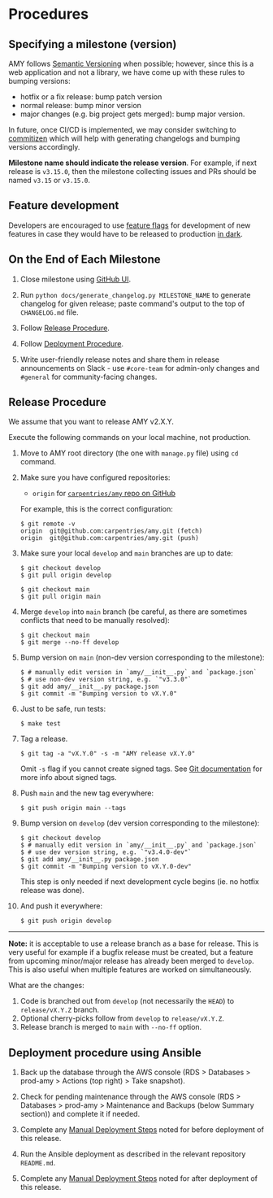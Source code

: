 # Procedures

## Specifying a milestone (version)

AMY follows [Semantic Versioning](https://semver.org/) when possible; however, since this
is a web application and not a library, we have come up with these rules to bumping versions:

* hotfix or a fix release: bump patch version
* normal release: bump minor version
* major changes (e.g. big project gets merged): bump major version.

In future, once CI/CD is implemented, we may consider switching to [commitizen](https://github.com/commitizen/cz-cli)
which will help with generating changelogs and bumping versions accordingly.

**Milestone name should indicate the release version**. For example, if next release is
`v3.15.0`, then the milestone collecting issues and PRs should be named `v3.15` or `v3.15.0`.

## Feature development

Developers are encouraged to use
[feature flags](https://launchdarkly.com/blog/what-are-feature-flags/) for development
of new features in case they would have to be released to production
[in dark](https://www.flagship.io/glossary/dark-launch/).

## On the End of Each Milestone

1. Close milestone using [GitHub UI](https://github.com/carpentries/amy/milestones).

2. Run `python docs/generate_changelog.py MILESTONE_NAME` to generate changelog for given
   release; paste command's output to the top of `CHANGELOG.md` file.

3. Follow [Release Procedure](#release-procedure).

4. Follow [Deployment Procedure](#deployment-procedure-using-ansible).

5. Write user-friendly release notes and share them in release announcements on Slack - use `#core-team` for admin-only changes and `#general` for community-facing changes.

## Release Procedure

We assume that you want to release AMY v2.X.Y.

Execute the following commands on your local machine, not production.

1.  Move to AMY root directory (the one with `manage.py` file) using `cd` command.

2.  Make sure you have configured repositories:

    - `origin` for [`carpentries/amy` repo on GitHub](https://github.com/carpentries/amy)

    For example, this is the correct configuration:

        $ git remote -v
        origin	git@github.com:carpentries/amy.git (fetch)
        origin	git@github.com:carpentries/amy.git (push)

3.  Make sure your local `develop` and `main` branches are up to date:

        $ git checkout develop
        $ git pull origin develop

        $ git checkout main
        $ git pull origin main

4.  Merge `develop` into `main` branch (be careful, as there are sometimes conflicts that need to be manually resolved):

        $ git checkout main
        $ git merge --no-ff develop

5.  Bump version on `main` (non-dev version corresponding to the milestone):

        $ # manually edit version in `amy/__init__.py` and `package.json`
        $ # use non-dev version string, e.g. `"v3.3.0"`
        $ git add amy/__init__.py package.json
        $ git commit -m "Bumping version to vX.Y.0"

7.  Just to be safe, run tests:

        $ make test

8.  Tag a release.

        $ git tag -a "vX.Y.0" -s -m "AMY release vX.Y.0"

    Omit `-s` flag if you cannot create signed tags.
    See [Git documentation](https://git-scm.com/book/tr/v2/Git-Tools-Signing-Your-Work) for more info about signed tags.

9.  Push `main` and the new tag everywhere:

        $ git push origin main --tags

10. Bump version on `develop` (dev version corresponding to the milestone):

        $ git checkout develop
        $ # manually edit version in `amy/__init__.py` and `package.json`
        $ # use dev version string, e.g. `"v3.4.0-dev"`
        $ git add amy/__init__.py package.json
        $ git commit -m "Bumping version to vX.Y.0-dev"

    This step is only needed if next development cycle begins (ie. no hotfix release was done).

11. And push it everywhere:

        $ git push origin develop

---

**Note:** it is acceptable to use a release branch as a base for release. This is very
useful for example if a bugfix release must be created, but a feature from upcoming
minor/major release has already been merged to `develop`. This is also useful when multiple
features are worked on simultaneously.

What are the changes:

1. Code is branched out from `develop` (not necessarily the `HEAD`) to `release/vX.Y.Z`
   branch.
2. Optional cherry-picks follow from `develop` to `release/vX.Y.Z`.
3. Release branch is merged to `main` with `--no-ff` option.


## Deployment procedure using Ansible

1. Back up the database through the AWS console (RDS > Databases > prod-amy > Actions (top right) > Take snapshot).

2. Check for pending maintenance through the AWS console (RDS > Databases > prod-amy > Maintenance and Backups (below Summary section)) and complete it if needed.

3. Complete any [Manual Deployment Steps](./manual_deployment_steps.md) noted for before deployment of this release.

4. Run the Ansible deployment as described in the relevant repository `README.md`.

5. Complete any [Manual Deployment Steps](./manual_deployment_steps.md) noted for after deployment of this release.
